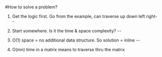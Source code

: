 #How to solve a problem?

1) Get the logic first. Go from the example, can traverse up down left right--

2) Start somewhere. Is it the time & space complexity? --

3) O(1) space = no additional data structure. So solution = inline --

4) O(mn) time in a matrix means to traverse thru the matrix

